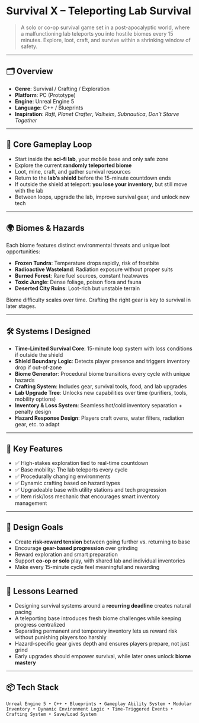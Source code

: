 # Survival X – Teleporting Lab Survival

> A solo or co-op survival game set in a post-apocalyptic world, where a malfunctioning lab teleports you into hostile biomes every 15 minutes. Explore, loot, craft, and survive within a shrinking window of safety.

---

## 🗂 Overview

- **Genre**: Survival / Crafting / Exploration  
- **Platform**: PC (Prototype)  
- **Engine**: Unreal Engine 5  
- **Language**: C++ / Blueprints  
- **Inspiration**: *Raft*, *Planet Crafter*, *Valheim*, *Subnautica*, *Don’t Starve Together*

---

## 🔄 Core Gameplay Loop

- Start inside the **sci-fi lab**, your mobile base and only safe zone  
- Explore the current **randomly teleported biome**  
- Loot, mine, craft, and gather survival resources  
- Return to the **lab’s shield** before the 15-minute countdown ends  
- If outside the shield at teleport: **you lose your inventory**, but still move with the lab  
- Between loops, upgrade the lab, improve survival gear, and unlock new tech

---

## 🌍 Biomes & Hazards

Each biome features distinct environmental threats and unique loot opportunities:

- **Frozen Tundra**: Temperature drops rapidly, risk of frostbite  
- **Radioactive Wasteland**: Radiation exposure without proper suits  
- **Burned Forest**: Rare fuel sources, constant heatwaves  
- **Toxic Jungle**: Dense foliage, poison flora and fauna  
- **Deserted City Ruins**: Loot-rich but unstable terrain  

Biome difficulty scales over time. Crafting the right gear is key to survival in later stages.

---

## 🛠️ Systems I Designed

- **Time-Limited Survival Core**: 15-minute loop system with loss conditions if outside the shield  
- **Shield Boundary Logic**: Detects player presence and triggers inventory drop if out-of-zone  
- **Biome Generator**: Procedural biome transitions every cycle with unique hazards  
- **Crafting System**: Includes gear, survival tools, food, and lab upgrades  
- **Lab Upgrade Tree**: Unlocks new capabilities over time (purifiers, tools, mobility options)  
- **Inventory & Loss System**: Seamless hot/cold inventory separation + penalty design  
- **Hazard Response Design**: Players craft ovens, water filters, radiation gear, etc. to adapt  

---

## 🔧 Key Features

- ✅ High-stakes exploration tied to real-time countdown  
- ✅ Base mobility: The lab teleports every cycle  
- ✅ Procedurally changing environments  
- ✅ Dynamic crafting based on hazard types  
- ✅ Upgradeable base with utility stations and tech progression  
- ✅ Item risk/loss mechanic that encourages smart inventory management  

---

## 🧪 Design Goals

- Create **risk-reward tension** between going further vs. returning to base  
- Encourage **gear-based progression** over grinding  
- Reward exploration and smart preparation  
- Support **co-op or solo** play, with shared lab and individual inventories  
- Make every 15-minute cycle feel meaningful and rewarding  

---

## 🧠 Lessons Learned

- Designing survival systems around a **recurring deadline** creates natural pacing  
- A teleporting base introduces fresh biome challenges while keeping progress centralized  
- Separating permanent and temporary inventory lets us reward risk without punishing players too harshly  
- Hazard-specific gear gives depth and ensures players prepare, not just grind  
- Early upgrades should empower survival, while later ones unlock **biome mastery**

---

## 📦 Tech Stack

`Unreal Engine 5 • C++ • Blueprints • Gameplay Ability System • Modular Inventory • Dynamic Environment Logic • Time-Triggered Events • Crafting System • Save/Load System`
